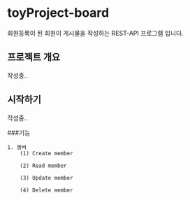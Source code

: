 # toyProject-board

회원등록이 된 회원이 게시물을 작성하는 REST-API 프로그램 입니다.

## 프로젝트 개요

작성중..

## 시작하기

작성중..


###기능
```text
1. 멤버
    (1) Create member
    
    (2) Read member
    
    (3) Update member
    
    (4) Delete member
